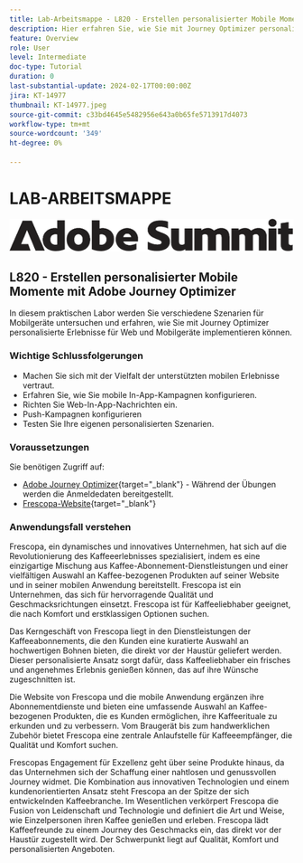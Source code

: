 ```yaml
---
title: Lab-Arbeitsmappe - L820 - Erstellen personalisierter Mobile Momente mit Adobe Journey Optimizer
description: Hier erfahren Sie, wie Sie mit Journey Optimizer personalisierte Erlebnisse für Web und Mobilgeräte implementieren.
feature: Overview
role: User
level: Intermediate
doc-type: Tutorial
duration: 0
last-substantial-update: 2024-02-17T00:00:00Z
jira: KT-14977
thumbnail: KT-14977.jpeg
source-git-commit: c33bd4645e5482956e643a0b65fe5713917d4073
workflow-type: tm+mt
source-wordcount: '349'
ht-degree: 0%

---
```



# LAB-ARBEITSMAPPE

![Adobe Summit - Alternativtext](/help/summit/l820-lab-workbook/assets/adobe-summit.png "Adobe Summit")


## L820 - Erstellen personalisierter Mobile Momente mit Adobe Journey Optimizer

In diesem praktischen Labor werden Sie verschiedene Szenarien für Mobilgeräte untersuchen und erfahren, wie Sie mit Journey Optimizer personalisierte Erlebnisse für Web und Mobilgeräte implementieren können.

### Wichtige Schlussfolgerungen

* Machen Sie sich mit der Vielfalt der unterstützten mobilen Erlebnisse vertraut.
* Erfahren Sie, wie Sie mobile In-App-Kampagnen konfigurieren.
* Richten Sie Web-In-App-Nachrichten ein.
* Push-Kampagnen konfigurieren
* Testen Sie Ihre eigenen personalisierten Szenarien.

### Voraussetzungen

Sie benötigen Zugriff auf:

* [Adobe Journey Optimizer](https://experience.adobe.com/#/@techmarketingdemos/sname:summit-ajo-lab/journey-optimizer/home){target="_blank"}  - Während der Übungen werden die Anmeldedaten bereitgestellt.
* [Frescopa-Website](https://dsn.adobe.com/web/adobe-summit-2024/home){target="_blank"}


### Anwendungsfall verstehen

Frescopa, ein dynamisches und innovatives Unternehmen, hat sich auf die Revolutionierung des Kaffeeerlebnisses spezialisiert, indem es eine einzigartige Mischung aus Kaffee-Abonnement-Dienstleistungen und einer vielfältigen Auswahl an Kaffee-bezogenen Produkten auf seiner Website und in seiner mobilen Anwendung bereitstellt. Frescopa ist ein Unternehmen, das sich für hervorragende Qualität und Geschmacksrichtungen einsetzt. Frescopa ist für Kaffeeliebhaber geeignet, die nach Komfort und erstklassigen Optionen suchen.

Das Kerngeschäft von Frescopa liegt in den Dienstleistungen der Kaffeeabonnements, die den Kunden eine kuratierte Auswahl an hochwertigen Bohnen bieten, die direkt vor der Haustür geliefert werden. Dieser personalisierte Ansatz sorgt dafür, dass Kaffeeliebhaber ein frisches und angenehmes Erlebnis genießen können, das auf ihre Wünsche zugeschnitten ist.

Die Website von Frescopa und die mobile Anwendung ergänzen ihre Abonnementdienste und bieten eine umfassende Auswahl an Kaffee-bezogenen Produkten, die es Kunden ermöglichen, ihre Kaffeerituale zu erkunden und zu verbessern. Vom Braugerät bis zum handwerklichen Zubehör bietet Frescopa eine zentrale Anlaufstelle für Kaffeeempfänger, die Qualität und Komfort suchen.

Frescopas Engagement für Exzellenz geht über seine Produkte hinaus, da das Unternehmen sich der Schaffung einer nahtlosen und genussvollen Journey widmet. Die Kombination aus innovativen Technologien und einem kundenorientierten Ansatz steht Frescopa an der Spitze der sich entwickelnden Kaffeebranche.
Im Wesentlichen verkörpert Frescopa die Fusion von Leidenschaft und Technologie und definiert die Art und Weise, wie Einzelpersonen ihren Kaffee genießen und erleben. Frescopa lädt Kaffeefreunde zu einem Journey des Geschmacks ein, das direkt vor der Haustür zugestellt wird. Der Schwerpunkt liegt auf Qualität, Komfort und personalisierten Angeboten.



